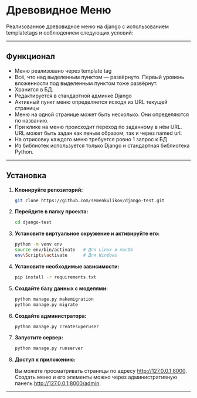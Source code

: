 # Древовидное Меню
Реализованное древовидное меню на django с использованием templatetags и соблюдением следующих условий:

___
## Функционал

- Меню реализовано через template tag
- Всё, что над выделенным пунктом — развёрнуто. Первый уровень вложенности под выделенным пунктом тоже развёрнут.
- Хранится в БД.
- Редактируется в стандартной админке Django
- Активный пункт меню определяется исходя из URL текущей страницы
- Меню на одной странице может быть несколько. Они определяются по названию.
- При клике на меню происходит переход по заданному в нём URL. URL может быть задан как явным образом, так и через named url.
- На отрисовку каждого меню требуется ровно 1 запрос к БД
- Из библиотек используется только Django и стандартная библиотека Python.
  
---
## Установка

1. **Клонируйте репозиторий:**
    ```bash
    git clone https://github.com/semenkulikov/django-test.git

2. **Перейдите в папку проекта:**
    ```bash
    cd django-test

3. **Установите виртуальное окружение и активируйте его:**
     ```bash
    python -m venv env
    source env/bin/activate   # Для Linux и macOS
    env\Scripts\activate      # Для Windows

4. **Установите необходимые зависимости:**
     ```bash
     pip install -r requirements.txt

5. **Создайте базу данных с моделями:**
     ```bash
     python manage.py makemigration
     python manage.py migrate

6. **Создайте администратора:**
     ```bash
     python manage.py createsuperuser

7. **Запустите сервер:**
    ```bash
    python manage.py runserver
   
8. **Доступ к приложению:**
   
    Вы можете просматривать страницы по адресу http://127.0.0.1:8000.
    Создать меню и его элементы можно через административную панель http://127.0.0.1:8000/admin.
---